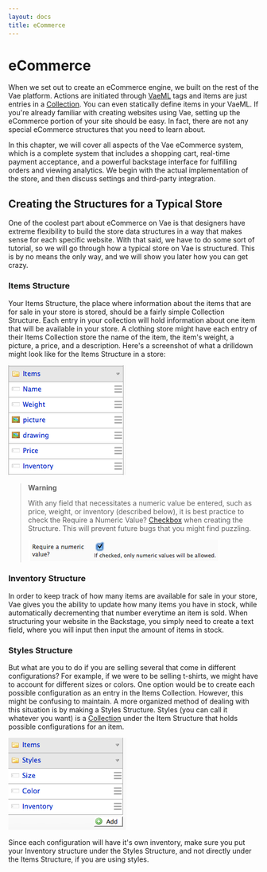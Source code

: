 ```yaml
---
layout: docs
title: eCommerce
---
```


# eCommerce

When we set out to create an eCommerce engine, we built on the rest of
the Vae platform. Actions are initiated through [VaeML](/vaeml/) tags and
items are just entries in a [Collection](/structure.collection/). You can
even statically define items in your VaeML. If you're already familiar
with creating websites using Vae, setting up the eCommerce portion of
your site should be easy. In fact, there are not any special eCommerce
structures that you need to learn about.

In this chapter, we will cover all aspects of the Vae eCommerce system,
which is a complete system that includes a shopping cart, real-time
payment acceptance, and a powerful backstage interface for fulfilling
orders and viewing analytics. We begin with the actual implementation of
the store, and then discuss settings and third-party integration.

## Creating the Structures for a Typical Store

One of the coolest part about eCommerce on Vae is that designers have
extreme flexibility to build the store data structures in a way that
makes sense for each specific website. With that said, we have to do
some sort of tutorial, so we will go through how a typical store on Vae
is structured. This is by no means the only way, and we will show you
later how you can get crazy.

### Items Structure

Your Items Structure, the place where information about the items that
are for sale in your store is stored, should be a fairly simple
Collection Structure. Each entry in your collection will hold
information about one item that will be available in your store. A
clothing store might have each entry of their Items Collection store the
name of the item, the item's weight, a picture, a price, and a
description. Here's a screenshot of what a drilldown might look like for
the Items Structure in a store:

![](/images/screenshots/ecommerce/items_structure.png)

> **Warning**
>
> With any field that necessitates a numeric value be entered, such as
> price, weight, or inventory (described below), it is best practice to
> check the Require a Numeric Value? [Checkbox](/structure.checkbox/)
> when creating the Structure. This will prevent future bugs that you
> might find puzzling.
>
> ![](/images/screenshots/ecommerce/require_numeric_check.png)

### Inventory Structure

In order to keep track of how many items are available for sale in your
store, Vae gives you the ability to update how many items you have in
stock, while automatically decrementing that number everytime an item is
sold. When structuring your website in the Backstage, you simply need to
create a text field, where you will input then input the amount of items
in stock.

### Styles Structure

But what are you to do if you are selling several that come in different
configurations? For example, if we were to be selling t-shirts, we might
have to account for different sizes or colors. One option would be to
create each possible configuration as an entry in the Items Collection.
However, this might be confusing to maintain. A more organized method of
dealing with this situation is by making a Styles Structure. Styles (you
can call it whatever you want) is a [Collection](/structure.collection/)
under the Item Structure that holds possible configurations for an item.

![](/images/screenshots/ecommerce/styles.png)

Since each configuration will have it's own inventory, make sure you put
your Inventory structure under the Styles Structure, and not directly
under the Items Structure, if you are using styles.
